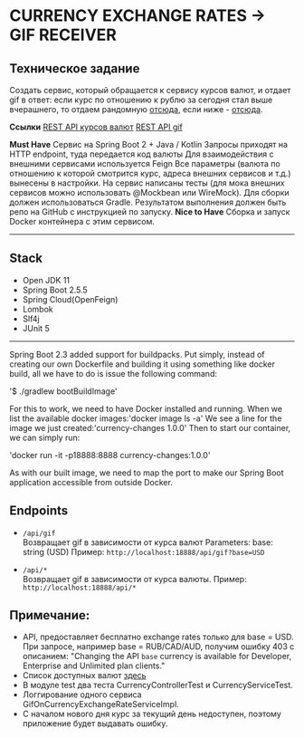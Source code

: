 # CURRENCY EXCHANGE RATES -> GIF RECEIVER

## Техническое задание
Создать сервис, который обращается к сервису курсов валют, и отдает gif в ответ:
если курс по отношению к рублю за сегодня стал выше вчерашнего,
то отдаем рандомную [отсюда](https://giphy.com/search/rich),
если ниже - [отсюда](https://giphy.com/search/broke).

**Ссылки**
[REST API курсов валют](https://docs.openexchangerates.org/)
[REST API gif](https://developers.giphy.com/docs/api#quick-start-guide)

**Must Have**
Сервис на Spring Boot 2 + Java / Kotlin
Запросы приходят на HTTP endpoint, туда передается код валюты
Для взаимодействия с внешними сервисами используется Feign
Все параметры (валюта по отношению к которой смотрится курс, адреса внешних сервисов и т.д.)
вынесены в настройки.
На сервис написаны тесты (для мока внешних сервисов можно использовать @Mockbean или WireMock).
Для сборки должен использоваться Gradle.
Результатом выполнения должен быть репо на GitHub с инструкцией по запуску.
**Nice to Have**
Сборка и запуск Docker контейнера с этим сервисом.
***

## Stack
- Open JDK 11    
- Spring Boot 2.5.5
- Spring Cloud(OpenFeign)  
- Lombok
- Slf4j
- JUnit 5
***
Spring Boot 2.3 added support for buildpacks.
Put simply, instead of creating our own Dockerfile
and building it using something like docker build,
all we have to do is issue the following command:

'$ ./gradlew bootBuildImage'

For this to work, we need to have Docker installed and running.
When we list the available docker images:'docker image ls -a'
We see a line for the image we just created:'currency-changes 1.0.0'
Then to start our container, we can simply run:

'docker run -it -p18888:8888 currency-changes:1.0.0'

As with our built image, we need to map the port to make our Spring Boot application
accessible from outside Docker.

## Endpoints

- `/api/gif`  
Возвращает gif в зависимости от курса валют
Parameters:
base: string (USD)
Пример: `http://localhost:18888/api/gif?base=USD`

- `/api/*`  
Возвращает gif в зависимости от курса валюты.
Пример: `http://localhost:18888/api/*`

 ## Примечание:

 - API, предоставляет бесплатно exchange rates только для base = USD.
   При запросе, например base = RUB/CAD/AUD, получим ошибку 403 с описанием:
"Changing the API `base` currency is available for Developer, Enterprise and Unlimited plan clients."
 - Список доступных валют [здесь](https://openexchangerates.org/api/currencies.json)
 - В модуле test два теста CurrencyControllerTest и CurrencyServiceTest.
 - Логгирование одного сервиса GifOnCurrencyExchangeRateServiceImpl.
 - С началом нового дня курс за текущий день недоступен, поэтому приложение будет выдавать ошибку.